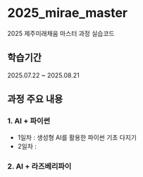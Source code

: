 # 2025_mirae_master
2025 제주미래채움 마스터 과정 실습코드
## 학습기간
2025.07.22 ~ 2025.08.21


## 과정 주요 내용
### 1. AI + 파이썬
- 1일차 : 생성형 AI를 활용한 파이썬 기초 다지기
- 2일차 : 
### 2. AI + 라즈베리파이
